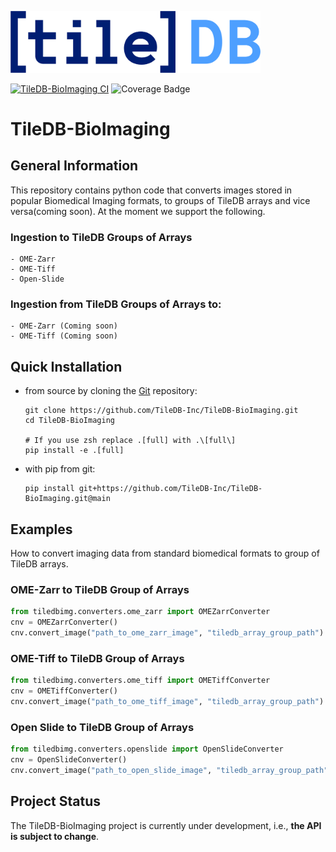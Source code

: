 <a href="https://tiledb.com"><img src="https://github.com/TileDB-Inc/TileDB/raw/dev/doc/source/_static/tiledb-logo_color_no_margin_@4x.png" alt="TileDB logo" width="400"></a>

[![TileDB-BioImaging CI](https://github.com/TileDB-Inc/TileDB-BioImaging/actions/workflows/ci.yml/badge.svg)](https://github.com/TileDB-Inc/TileDB-BioImaging/actions/workflows/ci.yml)
![Coverage Badge](https://img.shields.io/endpoint?url=https://gist.githubusercontent.com/ktsitsi/32d48185733a4e7375e80e3e35fab452/raw/gist_bioimg.json)

# TileDB-BioImaging

## General Information
This repository contains python code that converts images stored in popular Biomedical Imaging formats,
to groups of TileDB arrays and vice versa(coming soon). At the moment we support the following.

### Ingestion to TileDB Groups of Arrays
    - OME-Zarr
    - OME-Tiff
    - Open-Slide 

### Ingestion from TileDB Groups of Arrays to:
    - OME-Zarr (Coming soon)
    - OME-Tiff (Coming soon)


## Quick Installation

- from source by cloning the [Git](https://github.com/TileDB-Inc/TileDB-BioImaging) repository:

      git clone https://github.com/TileDB-Inc/TileDB-BioImaging.git
      cd TileDB-BioImaging
  
      # If you use zsh replace .[full] with .\[full\]
      pip install -e .[full]

- with pip from git:

      pip install git+https://github.com/TileDB-Inc/TileDB-BioImaging.git@main

## Examples
How to convert imaging data from standard biomedical formats to group of TileDB arrays.

### OME-Zarr to TileDB Group of Arrays
```python
from tiledbimg.converters.ome_zarr import OMEZarrConverter
cnv = OMEZarrConverter()
cnv.convert_image("path_to_ome_zarr_image", "tiledb_array_group_path")
```

### OME-Tiff to TileDB Group of Arrays
```python
from tiledbimg.converters.ome_tiff import OMETiffConverter
cnv = OMETiffConverter()
cnv.convert_image("path_to_ome_tiff_image", "tiledb_array_group_path")
```

### Open Slide to TileDB Group of Arrays
```python
from tiledbimg.converters.openslide import OpenSlideConverter
cnv = OpenSlideConverter()
cnv.convert_image("path_to_open_slide_image", "tiledb_array_group_path")
```

## Project Status
The TileDB-BioImaging project is currently under development, i.e., **the API is subject to change**.
